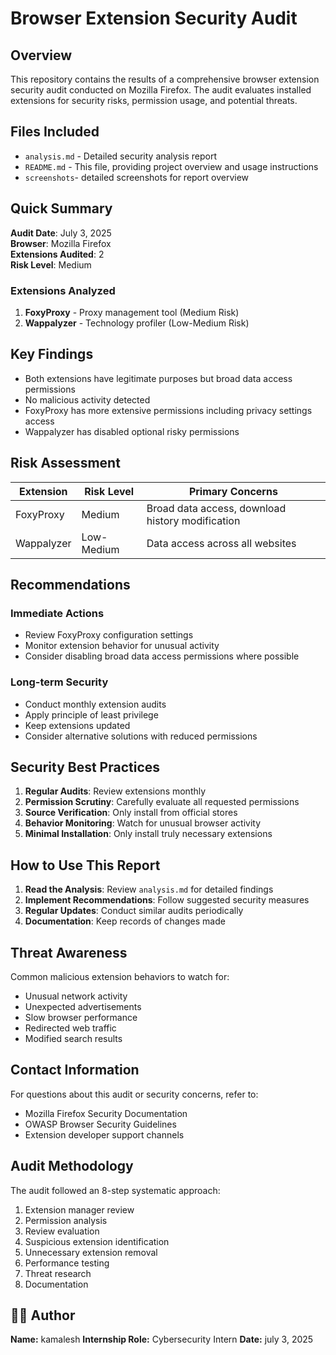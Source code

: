 # Browser Extension Security Audit

## Overview

This repository contains the results of a comprehensive browser extension security audit conducted on Mozilla Firefox. The audit evaluates installed extensions for security risks, permission usage, and potential threats.

## Files Included

- `analysis.md` - Detailed security analysis report
- `README.md` - This file, providing project overview and usage instructions
- `screenshots`- detailed screenshots for report overview

## Quick Summary

**Audit Date**: July 3, 2025  
**Browser**: Mozilla Firefox  
**Extensions Audited**: 2  
**Risk Level**: Medium  

### Extensions Analyzed

1. **FoxyProxy** - Proxy management tool (Medium Risk)
2. **Wappalyzer** - Technology profiler (Low-Medium Risk)

## Key Findings

- Both extensions have legitimate purposes but broad data access permissions
- No malicious activity detected
- FoxyProxy has more extensive permissions including privacy settings access
- Wappalyzer has disabled optional risky permissions

## Risk Assessment

| Extension | Risk Level | Primary Concerns |
|-----------|------------|------------------|
| FoxyProxy | Medium | Broad data access, download history modification |
| Wappalyzer | Low-Medium | Data access across all websites |

## Recommendations

### Immediate Actions
- Review FoxyProxy configuration settings
- Monitor extension behavior for unusual activity
- Consider disabling broad data access permissions where possible

### Long-term Security
- Conduct monthly extension audits
- Apply principle of least privilege
- Keep extensions updated
- Consider alternative solutions with reduced permissions

## Security Best Practices

1. **Regular Audits**: Review extensions monthly
2. **Permission Scrutiny**: Carefully evaluate all requested permissions
3. **Source Verification**: Only install from official stores
4. **Behavior Monitoring**: Watch for unusual browser activity
5. **Minimal Installation**: Only install truly necessary extensions

## How to Use This Report

1. **Read the Analysis**: Review `analysis.md` for detailed findings
2. **Implement Recommendations**: Follow suggested security measures
3. **Regular Updates**: Conduct similar audits periodically
4. **Documentation**: Keep records of changes made

## Threat Awareness

Common malicious extension behaviors to watch for:
- Unusual network activity
- Unexpected advertisements
- Slow browser performance
- Redirected web traffic
- Modified search results

## Contact Information

For questions about this audit or security concerns, refer to:
- Mozilla Firefox Security Documentation
- OWASP Browser Security Guidelines
- Extension developer support channels

## Audit Methodology

The audit followed an 8-step systematic approach:
1. Extension manager review
2. Permission analysis
3. Review evaluation
4. Suspicious extension identification
5. Unnecessary extension removal
6. Performance testing
7. Threat research
8. Documentation

## 👨‍💻 Author

**Name:** kamalesh
**Internship Role:** Cybersecurity Intern 
**Date:** july 3, 2025


